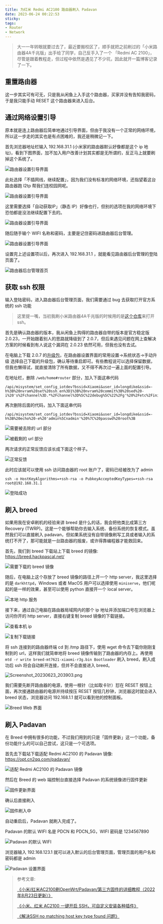 ```yaml
---
title: 为红米 Redmi AC2100 路由器刷入 Padavan
date: 2023-06-24 00:22:53
sticky:
tags:
- Router
- Network
---
```


> 大一一年转眼就要过去了，最近要搬校区了，顺手就把之前刷过的「小米路由器4A千兆版」出手给了同学，自己反手入了一个 「Redmi AC 2100」，尽管是跟着教程走，但过程中依然是遇见了不少坑，因此就开一篇博客记录了一下。

## 重置路由器

这一步其实可有可无，只是我从闲鱼上入手这个路由器，买家并没有告知我密码，于是我只能手动 RESET 这个路由器来进入后台。

## 通过网络设置引导

原本就是连上路由器后简单地通过引导界面，但由于我没有一个正常的网络环境，所以这一步走的其实也是有点困难的，我还是稍微记一下。

首先浏览器地址栏输入 192.168.31.1 (小米家的路由器默认好像都是这个 ip 地址)，看到下图界面，加不加入用户改善计划其实都是无所谓的，反正马上就要刷掉这个系统了。

![路由器设置引导界面](https://r2-reverse.5435486.xyz/uploads/2024/08/12/6495c9a227d2c.webp)

此处选择「不插网线，继续配置」，因为我们没有标准的网络环境，还指望着这台路由器跑 l2tp 帮我们连校园网呢。

![路由器设置引导界面](https://r2-reverse.5435486.xyz/uploads/2024/08/12/6495ca724bf14.webp)

这里需要选择「自动获取IP」（静态 IP）好像也行，但别的选项在我的网络环境下恐怕都是没法继续配置下去的。

![路由器设置引导界面](https://r2-reverse.5435486.xyz/uploads/2024/08/12/6495cae48566d.webp)

随后随手输个 WIFI 名称和密码，主要是记住密码进路由器后台管理。

![路由器设置引导界面](https://r2-reverse.5435486.xyz/uploads/2024/08/12/6495cb8eba4b5.webp)

设置完上述设置项以后，再次进入 192.168.31.1 ，就能看见路由器后台管理的登陆页面了。

![路由器后台管理首页](https://r2-reverse.5435486.xyz/uploads/2024/08/12/6495cc2ff1e02.webp)

## 获取 ssh 权限

输入登陆密码，进入路由器后台管理页面，我们需要通过 bug 去获取打开官方系统的 ssh 功能

> 这里提一嘴，当初我刷小米路由器4A千兆版的时候用的是[这个仓库](https://github.com/acecilia/OpenWRTInvasion/)来打开 ssh。

首先是确认路由器的版本，我从闲鱼上购得的路由器自带的版本是官方稳定版 2.0.23，一开始跟着别人的思路就降级到了 2.0.7，但后来遇见问题在网上查解决方案的时候看到有人说这个漏洞在 2.0.23 依然可用，但我也没有去试。

在电脑上下载 2.0.7 的[升级包](https://cdn.cnbj1.fds.api.mi-img.com/xiaoqiang/rom/rm2100/miwifi_rm2100_firmware_d6234_2.0.7.bin)，在路由器设置界面的常用设置->系统状态->手动升级 选择自己下载的升级包，确认等待重启即可。有些教程说可以选择保留数据，但我也懒得试，就直接清除了所有数据，又不得不再次过一遍上面的配置引导。

在地址栏，删除 `/web/home#router` 部分，加入下面这串代码

```text
/api/misystem/set_config_iotdev?bssid=Xiaomi&user_id=longdike&ssid=-h%3B%20nvram%20set%20ssh_en%3D1%3B%20nvram%20commit%3B%20sed%20-i%20's%2Fchannel%3D.*%2Fchannel%3D%5C%22debug%5C%22%2Fg'%20%2Fetc%2Finit.d%2Fdropbear%3B%20%2Fetc%2Finit.d%2Fdropbear%20start%3B
```

再次删除后面的代码，加入下面这串代码

```text
/api/misystem/set_config_iotdev?bssid=Xiaomi&user_id=longdike&ssid=-h%3B%20echo%20-e%20'admin%5Cnadmin'%20%7C%20passwd%20root%3B
```

![需要被去除的 url 部分](https://r2-reverse.5435486.xyz/uploads/2024/08/12/6495ce20b91d1.webp)

![被截剩的 url 部分](https://r2-reverse.5435486.xyz/uploads/2024/08/12/6495ce1de2acd.webp)

两次请求的正常反馈应该长成下面这个样子。

![正常反馈](https://r2-reverse.5435486.xyz/uploads/2024/08/12/6495ce8d86b03.webp)

此时应该就可以使用 ssh 访问路由器的 root 账户了，密码已经被改为了 admin

```ba
ssh -o HostKeyAlgorithms=+ssh-rsa -o PubkeyAcceptedKeyTypes=+ssh-rsa root@192.168.31.1
```

![登陆成功](https://r2-reverse.5435486.xyz/uploads/2024/08/12/6495cf0b224c4.webp)

## 刷入 breed

如果用我在安卓刷机的经验来讲 breed 是什么的话，我会把他类比成第三方 Recovery (TWRP)。这是一个能够帮助你去输入系统、备份系统的恢复模式。虽然我们可以直接刷入 padavan，但如果系统没有自带镜像刷写工具或者输入的系统打不开了，那可能就是一台路由器的报废，或许得靠编程器才能救回来。

首先，我们到 breed 下载站上下载 breed 的镜像: https://breed.hackpascal.net/

![需要下载的 breed 镜像](https://r2-reverse.5435486.xyz/uploads/2024/08/12/6495cf9ca81de.webp)

随后，在电脑上这个存放了 breed 镜像的路径上开一个 http server，我这里选择的是 `darkhttpd`，Windows 或者 MacOS 用户可以选择使用 `miniserve`，他们呢起的是一样的效果，甚至可以使用 python 直接开一个 local server。

![本地 http 服务](https://r2-reverse.5435486.xyz/uploads/2024/08/12/6495d0bd79f4c.webp)

接下来，通过自己电脑在路由器局域网内的那个 ip 地址并添加端口号在浏览器上访问你开的 http server，直接右键复制 breed 镜像的下载链接。

![查看本机 ip](https://r2-reverse.5435486.xyz/uploads/2024/08/12/6495d0bd79f4d.webp)

![复制下载链接](https://r2-reverse.5435486.xyz/uploads/2024/08/12/6495d10b09fe0.webp)

将 ssh 连接到的路由器终端 cd 到 /tmp 路径下，使用 wget 命令去下载你刚刚复制到的 url，这样我们就简单地将 breed 镜像传输到了路由器的内存上。再使用 `mtd -r write breed-mt7621-xiaomi-r3g.bin Bootloader` 刷入 breed，刷入成功后 ssh 将会自动断开连接，但并不会直接进入 breed。

![Screenshot_20230623_203903.png](https://r2-reverse.5435486.xyz/uploads/2024/08/12/6495d17602f3a.webp)

我们需要先断开路由器的电源，使用一根针（比如取卡针）怼在 RESET 按钮上面，再次接通路由器的电源并持续按压 RESET 按钮几秒钟，浏览器这时就会进入 breed 状态，浏览器访问 192.168.1.1 就可以看到他的控制面板。

![Breed Web 界面](https://r2-reverse.5435486.xyz/uploads/2024/08/12/6495d2129a764.webp)

## 刷入 Padavan

在 Breed 中拥有很多的功能，不过我们用到的只是「固件更新」这一个功能，备份功能什么的可以自己尝试，这只是一个可选项。

首先去下载站下载适配 Redmi AC2100 的 Padavan 镜像: https://opt.cn2qq.com/padavan/

![适配 Redmi AC2100 的 Padavan 镜像](https://r2-reverse.5435486.xyz/uploads/2024/08/12/6495d5cbbb5b9.webp)

然后在 Breed 的 web 端控制台直接选择 Padavan 的系统镜像进行固件更新

![固件更新界面](https://r2-reverse.5435486.xyz/uploads/2024/08/12/6495d63261ad4.webp)

确认后直接刷入

![固件刷入中](https://r2-reverse.5435486.xyz/uploads/2024/08/12/6495d64fd1e0e.webp)

自动重启后，Padavan 就刷入完成了。

Padavan 的默认 WIFI 名是 PDCN 和 PDCN_5G，WIFI 密码是 1234567890

![Padavan 的默认 WIFI](https://r2-reverse.5435486.xyz/uploads/2024/08/12/6495d6c11aa01.webp)

浏览器输入 192.168.123.1 就可以进入默认的后台管理页面，管理页面的用户名和密码都是 admin

![Padavan 设置界面](https://r2-reverse.5435486.xyz/uploads/2024/08/12/6496ac4f3170f.webp)

> 参考文章: 
>
> [《小米/红米AC2100刷OpenWrt/Padavan/第三方固件的详细教程（2022年8月23日更新）》](https://www.bilibili.com/read/cv18237601/)
>
> [《小米、红米 AC2100 一键开启 SSH，可自定义安装各种插件》](https://zhuanlan.zhihu.com/p/260531160)
>
> [《解决SSH no matching host key type found 问题》](https://blog.alanwei.com/blog/2022/01/24/ssh-no-matching-host-key-type-found/)
